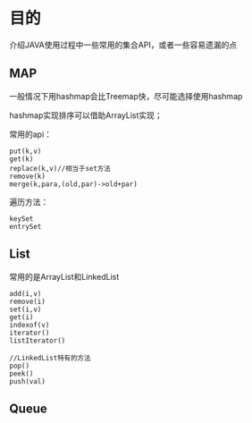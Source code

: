 # 目的
介绍JAVA使用过程中一些常用的集合API，或者一些容易遗漏的点

## MAP
一般情况下用hashmap会比Treemap快，尽可能选择使用hashmap

hashmap实现排序可以借助ArrayList实现；

常用的api：
```
put(k,v)
get(k)
replace(k,v)//相当于set方法
remove(k)
merge(k,para,(old,par)->old+par)
```

遍历方法：
```
keySet
entrySet
```

## List
常用的是ArrayList和LinkedList
```
add(i,v)
remove(i)
set(i,v)
get(i)
indexof(v)
iterator()
listIterator()
```
```
//LinkedList特有的方法
pop()
peek()
push(val)
```

## Queue



